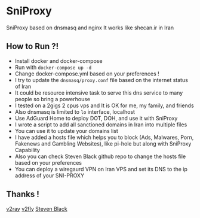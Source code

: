 # SniProxy
SniProxy based on dnsmasq and nginx
It works like shecan.ir in Iran

## How to Run ?!
- Install docker and docker-compose
- Run with `` docker-compose up -d ``
- Change docker-compose.yml based on your preferences !
- I try to update the `` dnsmasq/proxy.conf `` file based on the internet status of Iran
- It could be resource intensive task to serve this dns service to many people so bring a powerhouse
- I tested on a 2gigs 2 cpus vps and It is OK for me, my family, and friends
- Also dnsmasq is limited to `` lo `` interface, localhost
- Use AdGuard Home to deploy DOT, DOH, and use it with SniProxy
- I wrote a script to add all sanctioned domains in Iran into multiple files
- You can use it to update your domains list
- I have added a hosts file which helps you to block (Ads, Malwares, Porn, Fakenews and Gambling Websites), like pi-hole but along with SniProxy Capability
- Also you can check Steven Black github repo to change the hosts file based on your preferences
- You can deploy a wiregaurd VPN on Iran VPS and set its DNS to the ip address of your SNI-PROXY
## Thanks !
[v2ray](https://github.com/v2ray/domain-list-community)
[v2fly](https://github.com/v2fly/domain-list-community)
[Steven Black](https://github.com/StevenBlack/hosts)

